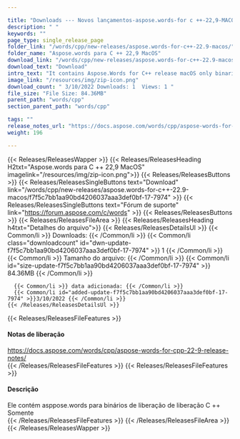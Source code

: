 ```yaml
---

title: "Downloads --- Novos lançamentos-aspose.words-for c ++-22,9-MACOS"
description: " "
keywords: ""
page_type: single_release_page
folder_link: "/words/cpp/new-releases/aspose.words-for-c++-22.9-macos/"
folder_name: "Aspose.words para C ++ 22,9 MacOS"
download_link: "/words/cpp/new-releases/aspose.words-for-c++-22.9-macos/f7f5c7bb1aa90bd4206037aaa3def0bf-17-7974"
download_text: "Download"
intro_text: "It contains Aspose.Words for C++ release macOS only binaries"
image_link: "/resources/img/zip-icon.png"
download_count: " 3/10/2022 Downloads: 1  Views: 1 "
file_size: "File Size: 84.36MB"
parent_path: "words/cpp"
section_parent_path: "words/cpp"

tags: ""
release_notes_url: "https://docs.aspose.com/words/cpp/aspose-words-for-cpp-22-9-release-notes/"
weight: 196

---
```


{{< Releases/ReleasesWapper >}}
  {{< Releases/ReleasesHeading H2txt="Aspose.words para C ++ 22,9 MacOS" imagelink="/resources/img/zip-icon.png">}}
  {{< Releases/ReleasesButtons >}}
    {{< Releases/ReleasesSingleButtons text="Download" link="/words/cpp/new-releases/aspose.words-for-c++-22.9-macos/f7f5c7bb1aa90bd4206037aaa3def0bf-17-7974" >}}
    {{< Releases/ReleasesSingleButtons text="Fórum de suporte" link="https://forum.aspose.com/c/words" >}}
  {{< Releases/ReleasesButtons >}}
  {{< Releases/ReleasesFileArea >}}
    {{< Releases/ReleasesHeading h4txt="Detalhes do arquivo">}}
    {{< Releases/ReleasesDetailsUl >}}
      {{< Common/li >}} Downloads: {{< /Common/li >}}
      {{< Common/li class="downloadcount" id="dwn-update-f7f5c7bb1aa90bd4206037aaa3def0bf-17-7974" >}} 1 {{< /Common/li >}}
      {{< Common/li >}} Tamanho do arquivo: {{< /Common/li >}}
      {{< Common/li id="size-update-f7f5c7bb1aa90bd4206037aaa3def0bf-17-7974" >}} 84.36MB {{< /Common/li >}}

      {{< Common/li >}} data adicionada: {{< /Common/li >}}
      {{< Common/li id="added-update-f7f5c7bb1aa90bd4206037aaa3def0bf-17-7974" >}}3/10/2022 {{< /Common/li >}}
    {{< /Releases/ReleasesDetailsUl >}}

  {{< Releases/ReleasesFileFeatures >}}
      <h4>Notas de liberação</h4><div><a href='https://docs.aspose.com/words/cpp/aspose-words-for-cpp-22-9-release-notes/'>https://docs.aspose.com/words/cpp/aspose-words-for-cpp-22-9-release-notes/</a></div>
  {{< /Releases/ReleasesFileFeatures >}}
  {{< Releases/ReleasesFileFeatures >}}
      <h4>Descrição</h4><div class="HTMLDescription">Ele contém asppose.words para binários de liberação de liberação C ++ Somente</div>
  {{< /Releases/ReleasesFileFeatures >}}
 {{< /Releases/ReleasesFileArea >}}
{{< /Releases/ReleasesWapper >}}


